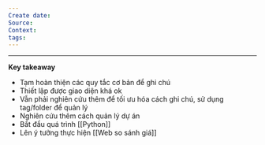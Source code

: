 ```yaml
---
Create date: 
Source: 
Context: 
tags:
---
```

---
**Key takeaway**

- Tạm hoàn thiện các quy tắc cơ bản để ghi chú
- Thiết lập được giao diện khá ok
- Vẫn phải nghiên cứu thêm để tối ưu hóa cách ghi chú, sử dụng tag/folder để quản lý
- Nghiên cứu thêm cách quản lý dự án
- Bắt đầu quá trình [[Python]]
- Lên ý tưởng thực hiện [[Web so sánh giá]]
